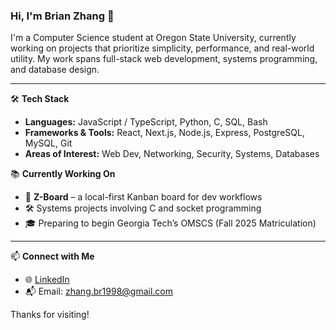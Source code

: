 ### Hi, I'm Brian Zhang 👋

I'm a Computer Science student at Oregon State University, currently working on projects that prioritize simplicity, performance, and real-world utility. My work spans full-stack web development, systems programming, and database design.

---

🛠 **Tech Stack**  
- **Languages:** JavaScript / TypeScript, Python, C, SQL, Bash  
- **Frameworks & Tools:** React, Next.js, Node.js, Express, PostgreSQL, MySQL, Git  
- **Areas of Interest:** Web Dev, Networking, Security, Systems, Databases

📚 **Currently Working On**  
- 🧩 **Z-Board** – a local-first Kanban board for dev workflows
- 🛠 Systems projects involving C and socket programming
- 🎓 Preparing to begin Georgia Tech’s OMSCS (Fall 2025 Matriculation)

---

📫 **Connect with Me**  
- 🌐 [LinkedIn](https://www.linkedin.com/in/zhang-br1998)
- 📬 Email: zhang.br1998@gmail.com

Thanks for visiting!
